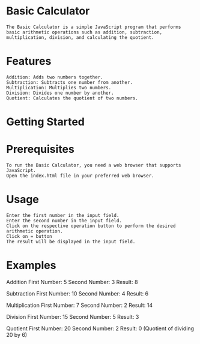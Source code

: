 # Basic Calculator
    The Basic Calculator is a simple JavaScript program that performs basic arithmetic operations such as addition, subtraction,            multiplication, division, and calculating the quotient.

# Features
    Addition: Adds two numbers together.
    Subtraction: Subtracts one number from another.
    Multiplication: Multiplies two numbers.
    Division: Divides one number by another.
    Quotient: Calculates the quotient of two numbers.
  
# Getting Started

# Prerequisites
    To run the Basic Calculator, you need a web browser that supports JavaScript.
    Open the index.html file in your preferred web browser.

# Usage
    Enter the first number in the input field.
    Enter the second number in the input field.
    Click on the respective operation button to perform the desired arithmetic operation.
    Click on = button
    The result will be displayed in the input field.

# Examples
  Addition
    First Number: 5
    Second Number: 3
    Result: 8
    
  Subtraction
    First Number: 10
    Second Number: 4
    Result: 6
    
  Multiplication
    First Number: 7
    Second Number: 2
    Result: 14
    
  Division
    First Number: 15
    Second Number: 5
    Result: 3
    
  Quotient
    First Number: 20
    Second Number: 2
    Result: 0 (Quotient of dividing 20 by 6)
